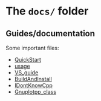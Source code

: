 <!-- LC_NOTICE_BEGIN
===============================================================================
|                        Copyright (C) 2021 Luca Ciucci                       |
|-----------------------------------------------------------------------------|
| Important notices:                                                          |
|  - This work is distributed under the MIT license, feel free to use this    |
|   work as you wish.                                                         |
|  - Read the license file for further info.                                  |
| Written by Luca Ciucci <luca.ciucci99@gmail.com>, 2021                      |
===============================================================================
LC_NOTICE_END -->

# The `docs/` folder

## Guides/documentation

Some important files:
- [QuickStart](QuickStart)
- [usage](usage)
- [VS_guide](VS_guide)
- [BuildAndInstall](BuildAndInstall)
- [IDontKnowCpp](IDontKnowCpp)
- [Gnuplotpp_class](Gnuplotpp_class)